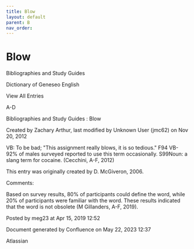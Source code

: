 ```yaml
---
title: Blow
layout: default
parent: B
nav_order:
---
```


# Blow

Bibliographies and Study Guides

Dictionary of Geneseo English

View All Entries

A-D

Bibliographies and Study Guides : Blow

Created by  Zachary Arthur, last modified by  Unknown User (jmc62) on Nov 20, 2012

VB: To be bad; &quot;This assignment really blows, it is so tedious.&quot; F94 VB- 92% of males surveyed reported to use this term occasionally. S99Noun: a slang term for cocaine. (Cecchini, A-F, 2012)

This entry was originally created by D. McGiveron, 2006.

Comments:

Based on survey results, 80% of participants could define the word, while 20% of participants were familiar with the word. These results indicated that the word is not obsolete (M Gillanders, A-F, 2019).

Posted by meg23 at Apr 15, 2019 12:52

Document generated by Confluence on May 22, 2023 12:37

Atlassian
